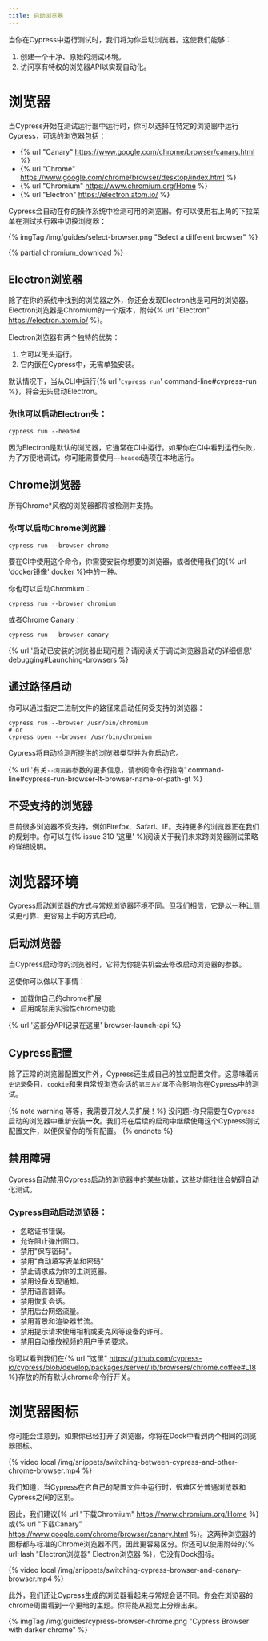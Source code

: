```yaml
---
title: 启动浏览器
---
```


当你在Cypress中运行测试时，我们将为你启动浏览器。这使我们能够：

1. 创建一个干净、原始的测试环境。
2. 访问享有特权的浏览器API以实现自动化。

# 浏览器

当Cypress开始在测试运行器中运行时，你可以选择在特定的浏览器中运行Cypress，可选的浏览器包括：

- {% url "Canary" https://www.google.com/chrome/browser/canary.html %}
- {% url "Chrome" https://www.google.com/chrome/browser/desktop/index.html %}
- {% url "Chromium" https://www.chromium.org/Home %}
- {% url "Electron" https://electron.atom.io/ %}

Cypress会自动在你的操作系统中检测可用的浏览器。你可以使用右上角的下拉菜单在测试执行器中切换浏览器：

{% imgTag /img/guides/select-browser.png "Select a different browser" %}

{% partial chromium_download %}

## Electron浏览器

除了在你的系统中找到的浏览器之外，你还会发现Electron也是可用的浏览器。Electron浏览器是Chromium的一个版本，附带{% url "Electron" https://electron.atom.io/ %}。

Electron浏览器有两个独特的优势：

1. 它可以无头运行。
2. 它内嵌在Cypress中，无需单独安装。

默认情况下，当从CLI中运行{% url '`cypress run`' command-line#cypress-run %}，将会无头启动Electron。

### 你也可以启动Electron头：

```shell
cypress run --headed
```

因为Electron是默认的浏览器，它通常在CI中运行。如果你在CI中看到运行失败，为了方便地调试，你可能需要使用`—-headed`选项在本地运行。

## Chrome浏览器

所有Chrome*风格的浏览器都将被检测并支持。

### 你可以启动Chrome浏览器：

```shell
cypress run --browser chrome
```

要在CI中使用这个命令，你需要安装你想要的浏览器，或者使用我们的{% url 'docker镜像' docker %}中的一种。

你也可以启动Chromium：

```shell
cypress run --browser chromium
```

或者Chrome Canary：

```shell
cypress run --browser canary
```

{% url '启动已安装的浏览器出现问题？请阅读关于调试浏览器启动的详细信息' debugging#Launching-browsers %}

## 通过路径启动

你可以通过指定二进制文件的路径来启动任何受支持的浏览器：

```shell
cypress run --browser /usr/bin/chromium
# or
cypress open --browser /usr/bin/chromium
```

Cypress将自动检测所提供的浏览器类型并为你启动它。

{% url '有关`--浏览器`参数的更多信息，请参阅命令行指南' command-line#cypress-run-browser-lt-browser-name-or-path-gt %}

## 不受支持的浏览器

目前很多浏览器不受支持，例如Firefox、Safari、IE。支持更多的浏览器正在我们的规划中。你可以在{% issue 310 '这里' %}阅读关于我们未来跨浏览器测试策略的详细说明。

# 浏览器环境

Cypress启动浏览器的方式与常规浏览器环境不同。但我们相信，它是以一种让测试更可靠、更容易上手的方式启动。

## 启动浏览器

当Cypress启动你的浏览器时，它将为你提供机会去修改启动浏览器的参数。

这使你可以做以下事情：

- 加载你自己的chrome扩展
- 启用或禁用实验性chrome功能

{% url '这部分API记录在这里' browser-launch-api %}

## Cypress配置

除了正常的浏览器配置文件外，Cypress还生成自己的独立配置文件。这意味着`历史记录`条目、`cookie`和来自常规浏览会话的`第三方扩展`不会影响你在Cypress中的测试。

{% note warning 等等，我需要开发人员扩展！%}
没问题-你只需要在Cypress启动的浏览器中重新安装**一次**。我们将在后续的启动中继续使用这个Cypress测试配置文件，以便保留你的所有配置。
{% endnote %}

## 禁用障碍

Cypress自动禁用Cypress启动的浏览器中的某些功能，这些功能往往会妨碍自动化测试。

### Cypress自动启动浏览器：

- 忽略证书错误。
- 允许阻止弹出窗口。
- 禁用"保存密码"。
- 禁用"自动填写表单和密码"
- 禁止请求成为你的主浏览器。
- 禁用设备发现通知。
- 禁用语言翻译。
- 禁用恢复会话。
- 禁用后台网络流量。
- 禁用背景和渲染器节流。
- 禁用提示请求使用相机或麦克风等设备的许可。
- 禁用自动播放视频的用户手势要求。

你可以看到我们在{% url "这里" https://github.com/cypress-io/cypress/blob/develop/packages/server/lib/browsers/chrome.coffee#L18 %}存放的所有默认chrome命令行开关。

# 浏览器图标

你可能会注意到，如果你已经打开了浏览器，你将在Dock中看到两个相同的浏览器图标。

{% video local /img/snippets/switching-between-cypress-and-other-chrome-browser.mp4 %}

我们知道，当Cypress在它自己的配置文件中运行时，很难区分普通浏览器和Cypress之间的区别。

因此，我们建议{% url "下载Chromium" https://www.chromium.org/Home %}或{% url "下载Canary" https://www.google.com/chrome/browser/canary.html %}。这两种浏览器的图标都与标准的Chrome浏览器不同，因此更容易区分。你还可以使用附带的{% urlHash "Electron浏览器" Electron浏览器 %}，它没有Dock图标。

{% video local /img/snippets/switching-cypress-browser-and-canary-browser.mp4 %}

此外，我们还让Cypress生成的浏览器看起来与常规会话不同。你会在浏览器的chrome周围看到一个更暗的主题。你将能从视觉上分辨出来。

{% imgTag /img/guides/cypress-browser-chrome.png "Cypress Browser with darker chrome" %}
